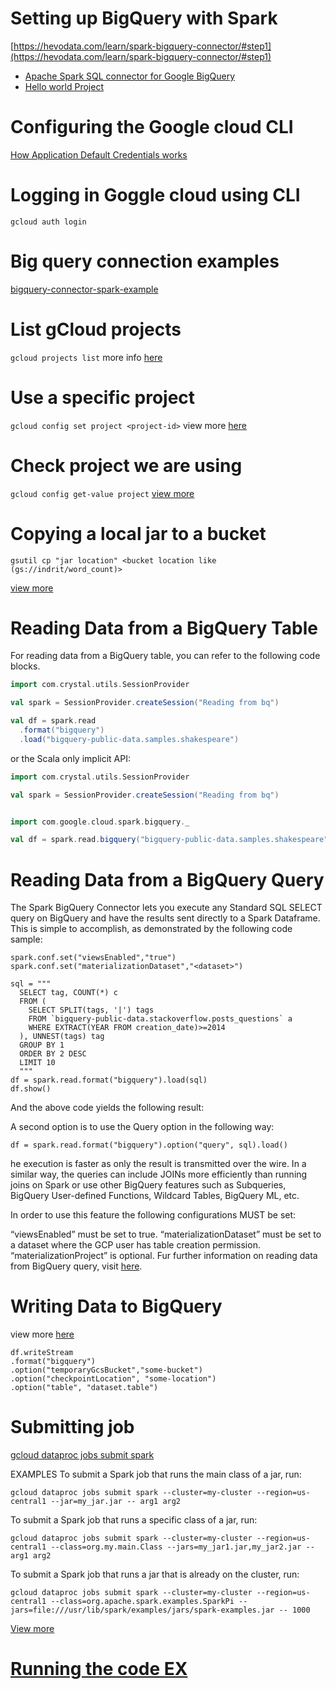 # Setting up BigQuery with Spark

[https://hevodata.com/learn/spark-bigquery-connector/#step1](https://hevodata.com/learn/spark-bigquery-connector/#step1)

- [Apache Spark SQL connector for Google BigQuery](https://github.com/GoogleCloudDataproc/spark-bigquery-connector#reading-data-from-a-bigquery-table)
- [Hello world Project](ShakespeareWords.scala)

# Configuring the Google cloud CLI

[How Application Default Credentials works](https://cloud.google.com/docs/authentication/application-default-credentials)

# Logging in Goggle cloud using CLI

`gcloud auth login`

# Big query connection examples

[bigquery-connector-spark-example](https://cloud.google.com/dataproc/docs/tutorials/bigquery-connector-spark-example)

# List gCloud projects

`gcloud projects list`
more info [here](https://cloud.google.com/sdk/gcloud/reference/projects/list)

# Use a specific project

`gcloud config set project <project-id>`
view more [here](https://cloud.google.com/sdk/gcloud/)

# Check project we are using

`gcloud config get-value project`
[view more](https://stackoverflow.com/questions/63041888/how-to-check-which-gcloud-project-is-active)

# Copying a local jar to a bucket

`gsutil cp "jar location" <bucket location like (gs://indrit/word_count)>`

[view more](https://cloud.google.com/storage/docs/gsutil/commands/cp)

# Reading Data from a BigQuery Table

For reading data from a BigQuery table, you can refer to the following code blocks.

```scala worksheet
import com.crystal.utils.SessionProvider

val spark = SessionProvider.createSession("Reading from bq")

val df = spark.read
  .format("bigquery")
  .load("bigquery-public-data.samples.shakespeare")
```

or the Scala only implicit API:

```scala worksheet
import com.crystal.utils.SessionProvider

val spark = SessionProvider.createSession("Reading from bq")


import com.google.cloud.spark.bigquery._

val df = spark.read.bigquery("bigquery-public-data.samples.shakespeare")
```

# Reading Data from a BigQuery Query

The Spark BigQuery Connector lets you execute any Standard SQL SELECT query
on BigQuery and have the results sent directly to a Spark Dataframe.
This is simple to accomplish, as demonstrated by the following code sample:

```
spark.conf.set("viewsEnabled","true")
spark.conf.set("materializationDataset","<dataset>")

sql = """
  SELECT tag, COUNT(*) c
  FROM (
    SELECT SPLIT(tags, '|') tags
    FROM `bigquery-public-data.stackoverflow.posts_questions` a
    WHERE EXTRACT(YEAR FROM creation_date)>=2014
  ), UNNEST(tags) tag
  GROUP BY 1
  ORDER BY 2 DESC
  LIMIT 10
  """
df = spark.read.format("bigquery").load(sql)
df.show()
```

And the above code yields the following result:

A second option is to use the Query option in the following way:

```df = spark.read.format("bigquery").option("query", sql).load()```

he execution is faster as only the result is transmitted over the wire. In a similar way, the queries can include JOINs
more efficiently than running joins on Spark or use other BigQuery features such as Subqueries, BigQuery User-defined
Functions, Wildcard Tables, BigQuery ML, etc.

In order to use this feature the following configurations MUST be set:

“viewsEnabled” must be set to true.
“materializationDataset” must be set to a dataset where the GCP user has table creation permission.
“materializationProject” is optional.
Fur further information on reading data from BigQuery query,
visit [here](https://github.com/GoogleCloudDataproc/spark-bigquery-connector#reading-data-from-a-bigquery-query).

# Writing Data to BigQuery

view more [here](https://hevodata.com/learn/spark-bigquery-connector/#step4)

```
df.writeStream
.format("bigquery")
.option("temporaryGcsBucket","some-bucket")
.option("checkpointLocation", "some-location")
.option("table", "dataset.table")
```

# Submitting job

[gcloud dataproc jobs submit spark](https://cloud.google.com/sdk/gcloud/reference/dataproc/jobs/submit/spark#--jars)

EXAMPLES
To submit a Spark job that runs the main class of a jar, run:

```
gcloud dataproc jobs submit spark --cluster=my-cluster --region=us-central1 --jar=my_jar.jar -- arg1 arg2
```

To submit a Spark job that runs a specific class of a jar, run:

```
gcloud dataproc jobs submit spark --cluster=my-cluster --region=us-central1 --class=org.my.main.Class --jars=my_jar1.jar,my_jar2.jar -- arg1 arg2
```

To submit a Spark job that runs a jar that is already on the cluster, run:

```
gcloud dataproc jobs submit spark --cluster=my-cluster --region=us-central1 --class=org.apache.spark.examples.SparkPi --jars=file:///usr/lib/spark/examples/jars/spark-examples.jar -- 1000
```

[View more ](https://cloud.google.com/sdk/gcloud/reference/dataproc/jobs/submit/spark#--jars)

# [Running the code EX](https://cloud.google.com/dataproc/docs/tutorials/bigquery-connector-spark-example#running_the_code)
